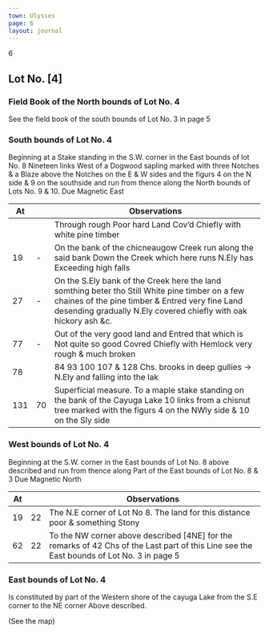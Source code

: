 ```yaml
---
town: Ulysses
page: 6
layout: journal
---
```


6

## Lot No.  [4]

### Field Book of the North bounds of Lot No. 4

See the field book of the south bounds of Lot No. 3 in page 5

### South bounds of Lot No. 4

Beginning at a Stake standing in the S.W. corner in the East bounds of lot No. 8 Nineteen links West of a Dogwood sapling marked with three Notches & a Blaze above the Notches on the E & W sides and the figurs 4 on the N side & 9 on the southside and run from thence along the North bounds of Lots No. 9 & 10. Due Magnetic East

| At |    | Observations |
| -- | -- | ------------ |
| | | Through rough Poor hard Land Cov’d Chiefly with white pine timber |
| 19 | - | On the bank of the chicneaugow Creek run along the said bank Down the Creek which here runs N.Ely has Exceeding high falls |
| 27 | - | On the S.Ely bank of the Creek here the land somthing beter tho Still White pine timber on a few chaines of the pine timber & Entred very fine Land desending gradually N.Ely covered chiefly with oak hickory ash &c. |
| 77 | - | Out of the very good land and Entred that which is Not quite so good Covred Chiefly with Hemlock very rough & much broken |
| 78 | | 84 93 100 107 & 128 Chs. brooks in deep gullies → N.Ely and falling into the lak |
| 131 | 70 | Superficial measure. To a maple stake standing on the bank of the Cayuga Lake 10 links from a chisnut tree marked with the figurs 4 on the NWly side & 10 on the Sly side |

### West bounds of Lot No. 4

Beginning at the S.W. corner in the East bounds of Lot No. 8 above described and run from thence along Part of the East bounds of Lot No. 8 & 3 Due Magnetic North

| At |    | Observations |
| -- | -- | ------------ |
| 19 | 22 | The N.E corner of Lot No 8. The land for this distance poor & something Stony |
| 62 | 22 | To the NW corner above described [4NE] for the remarks of 42 Chs of the Last part of this Line see the East bounds of Lot No. 3 in page 5 |

### East bounds of Lot No. 4
Is constituted by part of the Western shore of the cayuga Lake from the S.E corner to the NE corner Above described.

(See the map)
